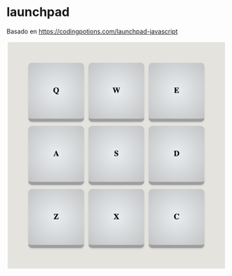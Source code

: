 # launchpad

Basado en
https://codingpotions.com/launchpad-javascript


![Alt text](https://github.com/GuillermoAAD/launchpad/blob/main/launchpad.png)
